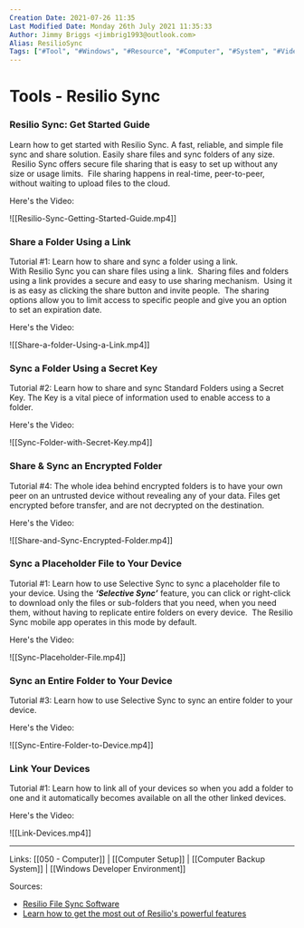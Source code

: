 ```yaml
---
Creation Date: 2021-07-26 11:35
Last Modified Date: Monday 26th July 2021 11:35:33
Author: Jimmy Briggs <jimbrig1993@outlook.com>
Alias: ResilioSync
Tags: ["#Tool", "#Windows", "#Resource", "#Computer", "#System", "#Video"]
---
```


# Tools - Resilio Sync

### Resilio Sync: Get Started Guide  

Learn how to get started with Resilio Sync. A fast, reliable, and simple file sync and share solution. Easily share files and sync folders of any size.  Resilio Sync offers secure file sharing that is easy to set up without any size or usage limits.  File sharing happens in real-time, peer-to-peer, without waiting to upload files to the cloud.

Here's the Video:

![[Resilio-Sync-Getting-Started-Guide.mp4]]

### Share a Folder Using a Link  

Tutorial #1: Learn how to share and sync a folder using a link.  
With Resilio Sync you can share files using a link.  Sharing files and folders using a link provides a secure and easy to use sharing mechanism.  Using it is as easy as clicking the share button and invite people.  The sharing options allow you to limit access to specific people and give you an option to set an expiration date.

Here's the Video:

![[Share-a-folder-Using-a-Link.mp4]]

### Sync a Folder Using a Secret Key  

Tutorial #2: Learn how to share and sync Standard Folders using a Secret Key. The Key is a vital piece of information used to enable access to a folder.

Here's the Video:

![[Sync-Folder-with-Secret-Key.mp4]]

### Share & Sync an Encrypted Folder  

Tutorial #4: The whole idea behind encrypted folders is to have your own peer on an untrusted device without revealing any of your data. Files get encrypted before transfer, and are not decrypted on the destination.

Here's the Video:

![[Share-and-Sync-Encrypted-Folder.mp4]]

### Sync a Placeholder File to Your Device  

Tutorial #1: Learn how to use Selective Sync to sync a placeholder file to your device. Using the **_‘Selective Sync’_** feature, you can click or right-click to download only the files or sub-folders that you need, when you need them, without having to replicate entire folders on every device.  The Resilio Sync mobile app operates in this mode by default.

Here's the Video:

![[Sync-Placeholder-File.mp4]]


### Sync an Entire Folder to Your Device  

Tutorial #3: Learn how to use Selective Sync to sync an entire folder to your device.

Here's the Video:

![[Sync-Entire-Folder-to-Device.mp4]]

### Link Your Devices  

Tutorial #1: Learn how to link all of your devices so when you add a folder to one and it automatically becomes available on all the other linked devices.

Here's the Video:

![[Link-Devices.mp4]]

***

Links: [[050 - Computer]] | [[Computer Setup]] | [[Computer Backup System]] | [[Windows Developer Environment]]

Sources:
- [Resilio File Sync Software](https://www.resilio.com/)
- [Learn how to get the most out of Resilio's powerful features](https://www.resilio.com/tech/sync-tutorials-and-howto/)


